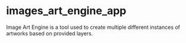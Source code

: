# images_art_engine_app
Image Art Engine is a tool used to create multiple different instances of artworks based on provided layers.
